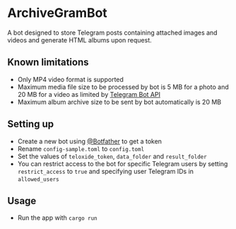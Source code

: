 ArchiveGramBot
===========================

A bot designed to store Telegram posts containing attached images and videos and generate HTML albums upon request.

Known limitations
-------

* Only MP4 video format is supported
* Maximum media file size to be processed by bot is 5 MB for a photo and 20 MB for a video as limited by [Telegram Bot API](https://core.telegram.org/bots/api)
* Maximum album archive size to be sent by bot automatically is 20 MB

Setting up
-------

* Create a new bot using [@Botfather](https://t.me/botfather) to get a token
* Rename `config-sample.toml` to `config.toml`
* Set the values of `teloxide_token`, `data_folder` and `result_folder`
* You can restrict access to the bot for specific Telegram users by setting `restrict_access` to `true` and specifying user Telegram IDs in `allowed_users`

Usage
-------

* Run the app with `cargo run`
